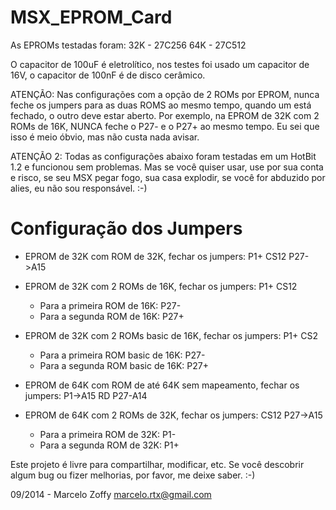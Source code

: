 # MSX_EPROM_Card

As EPROMs testadas foram:
32K - 27C256
64K - 27C512

O capacitor de 100uF é eletrolítico, nos testes foi usado um capacitor de 16V, o capacitor de 100nF é de disco cerâmico.

ATENÇÃO: Nas configurações com a opção de 2 ROMs por EPROM, nunca feche os jumpers para as duas ROMS ao mesmo tempo, quando um está fechado, o outro deve estar aberto.
Por exemplo, na EPROM de 32K com 2 ROMs de 16K, NUNCA feche o P27- e o P27+ ao mesmo tempo. Eu sei que isso é meio óbvio, mas não custa nada avisar.

ATENÇÃO 2: Todas as configurações abaixo foram testadas em um HotBit 1.2 e funcionou sem problemas. Mas se você quiser usar, use por sua conta e risco, se seu MSX pegar fogo, sua casa explodir, se você for abduzido por alies, eu não sou responsável. :-)



Configuração dos Jumpers
========================

- EPROM de 32K com ROM de 32K, fechar os jumpers:
  P1+
  CS12
  P27->A15



- EPROM de 32K com 2 ROMs de 16K, fechar os jumpers: 
  P1+
  CS12
  - Para a primeira ROM de 16K:
  P27-
  - Para a segunda ROM de 16K:
  P27+

 

- EPROM de 32K com 2 ROMs basic de 16K, fechar os jumpers:
  P1+
  CS2
  - Para a primeira ROM basic de 16K:
  P27-
  - Para a segunda ROM basic de 16K:
  P27+

  

- EPROM de 64K com ROM de até 64K sem mapeamento, fechar os jumpers:
  P1->A15
  RD
  P27-A14
  

  
- EPROM de 64K com 2 ROMs de 32K, fechar os jumpers:
  CS12
  P27->A15
  - Para a primeira ROM de 32K:
  P1-
  - Para a segunda ROM de 32K:
  P1+


Este projeto é livre para compartilhar, modificar, etc.
Se você descobrir algum bug ou fizer melhorias, por favor, me deixe saber. :-)
  
09/2014 - Marcelo Zoffy
marcelo.rtx@gmail.com
